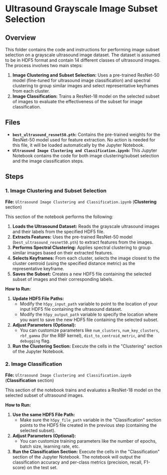 # Ultrasound Grayscale Image Subset Selection

## Overview

This folder contains the code and instructions for performing image subset selection on a grayscale ultrasound image dataset. The dataset is assumed to be in HDF5 format and contain 14 different classes of ultrasound images. The process involves two main steps:

1. **Image Clustering and Subset Selection:** Uses a pre-trained ResNet-50 model (fine-tuned for ultrasound image classification) and spectral clustering to group similar images and select representative keyframes from each cluster.
2. **Image Classification:** Trains a ResNet-18 model on the selected subset of images to evaluate the effectiveness of the subset for image classification.

## Files

* **`best_ultrasound_resnet50.pth`:** Contains the pre-trained weights for the ResNet-50 model used for feature extraction. No action is needed for this file, it will be loaded automatically by the Jupyter Notebook. 
* **`Ultrasound Image Clustering and Classification.ipynb`:** This Jupyter Notebook contains the code for both image clustering/subset selection and the image classification steps.

## Steps

### 1. Image Clustering and Subset Selection

**File:** `Ultrasound Image Clustering and Classification.ipynb` (**Clustering** section)

This section of the notebook performs the following:

1. **Loads the Ultrasound Dataset:** Reads the grayscale ultrasound images and their labels from the specified HDF5 file.
2. **Extracts Features:** Uses the pre-trained ResNet-50 model (`best_ultrasound_resnet50.pth`) to extract features from the images. 
3. **Performs Spectral Clustering:** Applies spectral clustering to group similar images based on their extracted features. 
4. **Selects Keyframes:** From each cluster, selects the image closest to the cluster centroid (using the specified distance metric) as the representative keyframe.
5. **Saves the Subset:** Creates a new HDF5 file containing the selected subset of images and their corresponding labels. 

**How to Run:**

1. **Update HDF5 File Paths:** 
   - Modify the `h5py_input_path` variable to point to the location of your input HDF5 file containing the ultrasound dataset.
   - Modify the `h5py_output_path` variable to specify the location where you want to save the new HDF5 file containing the selected subset.
2. **Adjust Parameters (Optional):** 
   - You can customize parameters like `num_clusters`, `num_key_clusters`, `rbf_gamma` (for the RBF kernel), `dist_to_centroid_metric`, and the `debugging` flag.
3. **Run the Clustering Section:** Execute the cells in the "Clustering" section of the Jupyter Notebook.

### 2. Image Classification

**File:** `Ultrasound Image Clustering and Classification.ipynb` (**Classification** section)

This section of the notebook trains and evaluates a ResNet-18 model on the selected subset of ultrasound images.

**How to Run:**

1. **Use the same HDF5 File Path:**
   - Make sure the `h5py_file_path` variable in the "Classification" section points to the HDF5 file created in the previous step (containing the selected subset). 
2. **Adjust Parameters (Optional):**
   - You can customize training parameters like the number of epochs, batch size, learning rate, etc.
3. **Run the Classification Section:** Execute the cells in the "Classification" section of the Jupyter Notebook. The notebook will output the classification accuracy and per-class metrics (precision, recall, F1-score) on the test set.